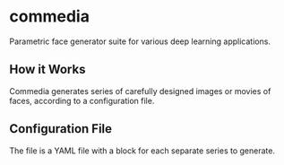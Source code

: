 # commedia

Parametric face generator suite for various deep learning applications.

## How it Works

Commedia generates series of carefully designed images or movies of faces, according to a configuration file.

## Configuration File

The file is a YAML file with a block for each separate series to generate.
